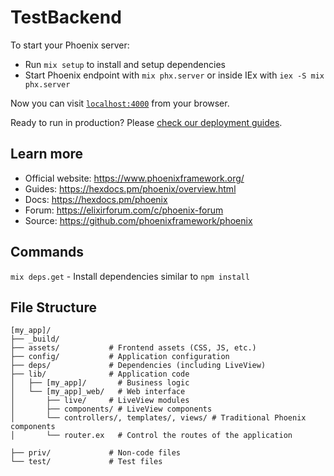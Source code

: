# TestBackend

To start your Phoenix server:

- Run `mix setup` to install and setup dependencies
- Start Phoenix endpoint with `mix phx.server` or inside IEx with `iex -S mix phx.server`

Now you can visit [`localhost:4000`](http://localhost:4000) from your browser.

Ready to run in production? Please [check our deployment guides](https://hexdocs.pm/phoenix/deployment.html).

## Learn more

- Official website: https://www.phoenixframework.org/
- Guides: https://hexdocs.pm/phoenix/overview.html
- Docs: https://hexdocs.pm/phoenix
- Forum: https://elixirforum.com/c/phoenix-forum
- Source: https://github.com/phoenixframework/phoenix

## Commands

`mix deps.get` - Install dependencies similar to `npm install`

## File Structure

```
[my_app]/
├── _build/
├── assets/           # Frontend assets (CSS, JS, etc.)
├── config/           # Application configuration
├── deps/             # Dependencies (including LiveView)
├── lib/              # Application code
│   ├── [my_app]/       # Business logic
│   └── [my_app]_web/   # Web interface
│       ├── live/     # LiveView modules
│       ├── components/ # LiveView components
│       └── controllers/, templates/, views/ # Traditional Phoenix components
│       └── router.ex   # Control the routes of the application

├── priv/             # Non-code files
└── test/             # Test files
```
